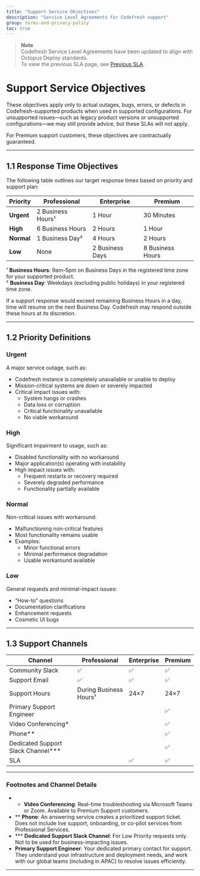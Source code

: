 ```yaml
---
title: "Support Service Objectives"
description: "Service Level Agreements for Codefresh support"
group: terms-and-privacy-policy
toc: true
---
```


> **Note**  
> Codefresh Service Level Agreements have been updated to align with Octopus Deploy standards.  
> To view the previous SLA page, see [Previous SLA](https://codefresh.io/docs/docs/terms-and-privacy-policy/previous/).

# Support Service Objectives

These objectives apply only to actual outages, bugs, errors, or defects in Codefresh-supported products when used in supported configurations. For unsupported issues—such as legacy product versions or unsupported configurations—we may still provide advice, but these SLAs will not apply.

For Premium support customers, these objectives are contractually guaranteed.

---

## 1.1 Response Time Objectives

The following table outlines our target response times based on priority and support plan:

| **Priority** | **Professional** | **Enterprise** | **Premium**     |
|--------------|------------------|----------------|-----------------|
| **Urgent**   | 2 Business Hours¹ | 1 Hour         | 30 Minutes      |
| **High**     | 6 Business Hours  | 2 Hours        | 1 Hour          |
| **Normal**   | 1 Business Day²   | 4 Hours        | 2 Hours         |
| **Low**      | None              | 2 Business Days| 8 Business Hours|

¹ **Business Hours**: 9am–5pm on Business Days in the registered time zone for your supported product.  
² **Business Day**: Weekdays (excluding public holidays) in your registered time zone.

If a support response would exceed remaining Business Hours in a day, time will resume on the next Business Day. Codefresh may respond outside these hours at its discretion.

---

## 1.2 Priority Definitions

### **Urgent**
A major service outage, such as:

- Codefresh instance is completely unavailable or unable to deploy
- Mission-critical systems are down or severely impacted
- Critical impact issues with:
  - System hangs or crashes  
  - Data loss or corruption  
  - Critical functionality unavailable  
  - No viable workaround  

### **High**
Significant impairment to usage, such as:

- Disabled functionality with no workaround
- Major application(s) operating with instability
- High impact issues with:
  - Frequent restarts or recovery required  
  - Severely degraded performance  
  - Functionality partially available  

### **Normal**
Non-critical issues with workaround:

- Malfunctioning non-critical features
- Most functionality remains usable
- Examples:
  - Minor functional errors  
  - Minimal performance degradation  
  - Usable workaround available  

### **Low**
General requests and minimal-impact issues:

- “How-to” questions
- Documentation clarifications
- Enhancement requests
- Cosmetic UI bugs

---

## 1.3 Support Channels

| **Channel**                       | **Professional**       | **Enterprise** | **Premium**     |
|----------------------------------|-------------------------|----------------|-----------------|
| Community Slack                  | ✅                      | ✅             | ✅              |
| Support Email                    | ✅                      | ✅             | ✅              |
| Support Hours                    | During Business Hours¹  | 24×7           | 24×7            |
| Primary Support Engineer         |                         |                | ✅              |
| Video Conferencing*              |                         |                | ✅              |
| Phone**                          |                         |                | ✅              |
| Dedicated Support Slack Channel*** |                         |                | ✅              |
| SLA                              |                         | ✅             | ✅              |

---

### Footnotes and Channel Details

- * **Video Conferencing**: Real-time troubleshooting via Microsoft Teams or Zoom. Available to Premium Support customers.
- ** **Phone**: An answering service creates a prioritized support ticket. Does not include live support, onboarding, or co-pilot services from Professional Services.
- *** **Dedicated Support Slack Channel**: For Low Priority requests only. Not to be used for business-impacting issues.
- **Primary Support Engineer**: Your dedicated primary contact for support. They understand your infrastructure and deployment needs, and work with our global teams (including in APAC) to resolve issues efficiently.

---
